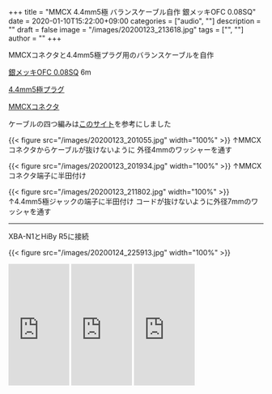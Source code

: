 ﻿+++
title = "MMCX 4.4mm5極 バランスケーブル自作 銀メッキOFC 0.08SQ"
date = 2020-01-10T15:22:00+09:00
categories = ["audio", ""]
description = ""
draft = false
image = "/images/20200123_213618.jpg"
tags = ["", ""]
author = ""
+++


MMCXコネクタと4.4mm5極プラグ用のバランスケーブルを自作

[銀メッキOFC 0.08SQ](https://oyaide.com/catalog/products/ofc0-08.html) 6m

[4.4mm5極プラグ](https://oyaide.com/catalog/products/4_4_mm_5kyoku.html)

[MMCXコネクタ](https://oyaide.com/catalog/products/mmcxrb.html)

ケーブルの四つ編みは[このサイト](https://nukumore.jp/articles/1216)を参考にしました


{{< figure src="/images/20200123_201055.jpg" width="100%" >}}
↑MMCXコネクタからケーブルが抜けないように 外径4mmのワッシャーを通す

{{< figure src="/images/20200123_201934.jpg" width="100%" >}}
↑MMCXコネクタ端子に半田付け

{{< figure src="/images/20200123_211802.jpg" width="100%" >}}
↑4.4mm5極ジャックの端子に半田付け
コードが抜けないように外径7mmのワッシャを通す

--- 

XBA-N1とHiBy R5に接続

{{< figure src="/images/20200124_225913.jpg" width="100%" >}}


<iframe style="width:120px;height:240px;" marginwidth="0" marginheight="0" scrolling="no" frameborder="0" src="https://rcm-fe.amazon-adsystem.com/e/cm?ref=qf_sp_asin_til&t=yokochi-22&m=amazon&o=9&p=8&l=as1&IS1=1&detail=1&asins=B01LXGJ6L7&linkId=a11c4517245ebcbd6c096c3714b8b77f&bc1=ffffff&lt1=_top&fc1=333333&lc1=0066c0&bg1=ffffff&f=ifr">
    </iframe>

<iframe style="width:120px;height:240px;" marginwidth="0" marginheight="0" scrolling="no" frameborder="0" src="https://rcm-fe.amazon-adsystem.com/e/cm?ref=qf_sp_asin_til&t=yokochi-22&m=amazon&o=9&p=8&l=as1&IS1=1&detail=1&asins=B07XG23K1K&linkId=f5c92c22f09f2c84070438ca9c0817fd&bc1=ffffff&lt1=_top&fc1=333333&lc1=0066c0&bg1=ffffff&f=ifr">
    </iframe>

<iframe style="width:120px;height:240px;" marginwidth="0" marginheight="0" scrolling="no" frameborder="0" src="https://rcm-fe.amazon-adsystem.com/e/cm?ref=qf_sp_asin_til&t=yokochi-22&m=amazon&o=9&p=8&l=as1&IS1=1&detail=1&asins=B005KZ2UPS&linkId=752f5a84361a532c526d4ae11548f691&bc1=ffffff&lt1=_top&fc1=333333&lc1=0066c0&bg1=ffffff&f=ifr">
    </iframe>